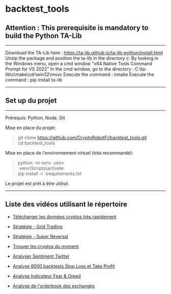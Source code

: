 # backtest_tools

## Attention : This prerequisite is mandatory to build the Python TA-Lib
----
Download the TA-Lib here : https://ta-lib.github.io/ta-lib-python/install.html
Unzip the package and position the ta-lib in the directory c:
By looking in the Windows menu, open a cmd window "x64 Native Tools Command Prompt for VS 2022"
In the cmd window, go to the directory : C:\ta-lib\c\make\cdr\win32\msvc
Execute the command : nmake
Execute the command : pip install ta-lib

----

## Set up du projet
----
Prérequis: Python, Node, Git

Mise en place du projet:
>git clone https://github.com/CryptoRobotFr/backtest_tools.git  
> cd backtest_tools

Mise en place de l'environnement virtuel (très recommandé):
>python -m venv .venv  
>.venv\Scripts\activate  
>pip install -r .\requirements.txt  

Le projet est prêt à être utilisé.

---

## Liste des vidéos utilisant le répertoire

- [Télécharger les données cryptos très rapidement](https://www.youtube.com/watch?v=yRkIdaxKOyE)

- [Stratégie - Grid Trading](https://www.youtube.com/watch?v=xeeWA6GKSek)

- [Stratégie - Super Reversal](https://www.youtube.com/watch?v=Mqriz5YfrJo)

- [Trouver les cryptos du moment](https://www.youtube.com/watch?v=lbNzbktQeP0)

- [Analyser Sentiment Twitter](https://www.youtube.com/watch?v=vg4zZCVALlE)

- [Analyse 6000 backtests Stop Loss et Take Profit](https://www.youtube.com/watch?v=9-OH7jp_GP8)

- [Analyse Indicateur Fear & Greed](https://www.youtube.com/watch?v=QSjC3bqWfXQ)

- [Analyse de l'orderbook des exchanges](https://www.youtube.com/watch?v=jzUlg98fIWw)
